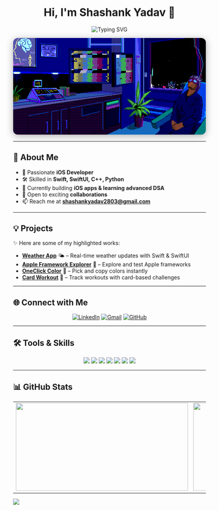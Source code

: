 <h1 align="center">Hi, I'm Shashank Yadav 👋</h1>

<!-- Typing Animation Banner -->
<p align="center">
  <img src="https://readme-typing-svg.demolab.com?font=Fira+Code&size=28&pause=1000&color=38FDD8&center=true&width=900&height=60&lines=I+am+iOS+Developer;I+build+projects+with+Swift+%26+SwiftUI;Tech+Explorer" alt="Typing SVG" />
</p>

<!-- Banner GIF -->
<p align="center">
  <img src="https://raw.githubusercontent.com/ShashankYadav28/ShashankYadav28/main/Github.gif" width="600" style="border-radius:12px; box-shadow: 0 4px 20px rgba(0,0,0,0.3);" />
</p>

---

## 🚀 About Me
- 🎯 Passionate **iOS Developer**  
- 🛠 Skilled in **Swift, SwiftUI, C++, Python**  
- 🌱 Currently building **iOS apps & learning advanced DSA**  
- 🤝 Open to exciting **collaborations**  
- 📫 Reach me at **shashankyadav2803@gmail.com**  

---

## 💡 Projects
✨ Here are some of my highlighted works:  
- **[Weather App](https://github.com/ShashankYadav28/WeatherApp)** 🌤️ – Real-time weather updates with Swift & SwiftUI  
- **[Apple Framework Explorer](https://github.com/ShashankYadav28/AppleFrameworkExplorer)** 🍎 – Explore and test Apple frameworks  
- **[OneClick Color](https://github.com/ShashankYadav28/OneClickColor)** 🎨 – Pick and copy colors instantly  
- **[Card Workout](https://github.com/ShashankYadav28/CardWorkout)** 💪 – Track workouts with card-based challenges  

---

## 🌐 Connect with Me
<p align="center">
  <a href="https://www.linkedin.com/in/shashank-yadav-8aa627328" target="_blank"><img src="https://img.shields.io/badge/LinkedIn-0A66C2?style=for-the-badge&logo=linkedin&logoColor=white" alt="LinkedIn"/></a>
  <a href="mailto:shashankyadav2803@gmail.com" target="_blank"><img src="https://img.shields.io/badge/Gmail-D14836?style=for-the-badge&logo=gmail&logoColor=white" alt="Gmail"/></a>
  <a href="https://github.com/ShashankYadav28" target="_blank"><img src="https://img.shields.io/badge/GitHub-181717?style=for-the-badge&logo=github&logoColor=white" alt="GitHub"/></a>
</p>

---

## 🛠️ Tools & Skills
<p align="center">
  <img src="https://img.shields.io/badge/Swift-FA7343?style=for-the-badge&logo=swift&logoColor=white"/>
  <img src="https://img.shields.io/badge/SwiftUI-0052CC?style=for-the-badge&logo=swift&logoColor=white"/>
  <img src="https://img.shields.io/badge/C++-00599C?style=for-the-badge&logo=c%2B%2B&logoColor=white"/>
  <img src="https://img.shields.io/badge/Python-3776AB?style=for-the-badge&logo=python&logoColor=white"/>
  <img src="https://img.shields.io/badge/Git-F05032?style=for-the-badge&logo=git&logoColor=white"/>
  <img src="https://img.shields.io/badge/GitHub-181717?style=for-the-badge&logo=github&logoColor=white"/>
  <img src="https://img.shields.io/badge/VS_Code-007ACC?style=for-the-badge&logo=visual-studio-code&logoColor=white"/>
</p>

---

## 📊 GitHub Stats
<p align="center">
  <table>
    <tr>
      <td>
        <img src="https://github-readme-stats.vercel.app/api?username=ShashankYadav28&show_icons=true&theme=radical&count_private=true&bg_color=0D1117&title_color=38FDD8&icon_color=79FF97&text_color=FFFFFF&hide_border=true" width="450" height="230"/>
      </td>
      <td>
        <img src="https://streak-stats.demolab.com?user=ShashankYadav28&theme=radical&background=0D1117&ring=38FDD8&fire=38FDD8&currStreakNum=FFFFFF&sideNums=FFFFFF&currStreakLabel=FFFFFF&hide_border=true" width="450" height="230"/>
      </td>
    </tr>
  </table>

  <img src="https://pacman.abozanona.me?username=ShashankYadav28" />
</p>
